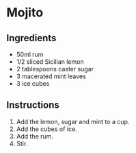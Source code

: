 # Mojito

## Ingredients

- 50ml rum
- 1/2 sliced Sicilian lemon
- 2 tablespoons caster sugar
- 3 macerated mint leaves
- 3 ice cubes

## Instructions

1. Add the lemon, sugar and mint to a cup.
1. Add the cubes of ice.
1. Add the rum.
1. Stir.
